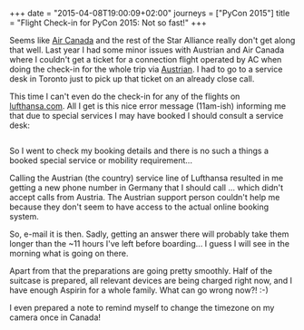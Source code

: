 +++
date = "2015-04-08T19:00:09+02:00"
journeys = ["PyCon 2015"]
title = "Flight Check-in for PyCon 2015: Not so fast!"
+++

Seems like [Air Canada](https://www.aircanada.com/) and the rest of the Star
Alliance really don't get along that well. Last year I had some minor issues
with Austrian and Air Canada where I couldn't get a ticket for a connection
flight operated by AC when doing the check-in for the whole trip via
[Austrian](http://www.austrian.com/). I had to go to a service desk in Toronto
just to pick up that ticket on an already close call.

This time I can't even do the check-in for any of the flights on
[lufthansa.com](http://www.lufthansa.com). All I get is this nice error message
(11am-ish) informing me that due to special services I may have booked I should
consult a service desk:

<figure>
<img src="/images/pycon2015/checkin-error.png" alt="" />
</figure>

So I went to check my booking details and there is no such a things a booked
special service or mobility requirement...

Calling the Austrian (the country) service line of Lufthansa resulted in me
getting a new phone number in Germany that I should call ... which didn't accept
calls from Austria. The Austrian support person couldn't help me because they
don't seem to have access to the actual online booking system.

So, e-mail it is then. Sadly, getting an answer there will probably take them
longer than the ~11 hours I've left before boarding... I guess I will see in the
morning what is going on there.

Apart from that the preparations are going pretty smoothly. Half of the suitcase
is prepared, all relevant devices are being charged right now, and I have enough
Aspirin for a whole family. What can go wrong now?! :-)

I even prepared a note to remind myself to change the timezone on my camera once
in Canada!
